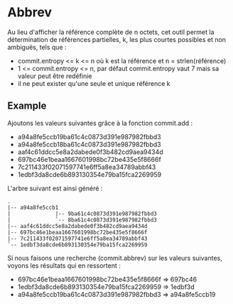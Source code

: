 # Abbrev

Au lieu d'afficher la référence complète de n octets, cet outil permet la détermination de références partielles, k,  les plus courtes possibles et non ambiguës, tels que :  

 - commit.entropy <= k <= n où k est la référence et n = strlen(référence) 
 - 1 <= commit.entropy <= n, par défaut commit.entropy vaut 7 mais sa valeur peut être redéfinie 
 - il ne peut exister qu'une seule et unique référence k 

## Example

Ajoutons les valeurs suivantes grâce à la fonction commit.add :  

 - a94a8fe5ccb19ba61c4c0873d391e987982fbbd3 
 - a94a8fe5ccb18ba61c4c0873d391e987982fbbd3 
 - aaf4c61ddcc5e8a2dabede0f3b482cd9aea9434d 
 - 697bc46e1beaa1667601998bc72be435e5f8666f 
 - 7c211433f02071597741e6ff5a8ea34789abbf43 
 - 1edbf3da8cde6b893130354e79ba15fca2269959 

L'arbre suivant est ainsi généré :  


```
.
|-- a94a8fe5ccb1 
|              |-- 9ba61c4c0873d391e987982fbbd3 
|              `-- 8ba61c4c0873d391e987982fbbd3 
|-- aaf4c61ddcc5e8a2dabede0f3b482cd9aea9434d 
|-- 697bc46e1beaa1667601998bc72be435e5f8666f 
|-- 7c211433f02071597741e6ff5a8ea34789abbf43 
`-- 1edbf3da8cde6b893130354e79ba15fca2269959 
```

Si nous faisons une recherche (commit.abbrev) sur les valeurs suivantes, voyons les résultats qui en ressortent :  

 - 697bc46e1beaa1667601998bc72be435e5f8666f => 697bc46 
 - 1edbf3da8cde6b893130354e79ba15fca2269959 => 1edbf3d 
 - a94a8fe5ccb19ba61c4c0873d391e987982fbbd3 => a94a8fe5ccb19 